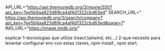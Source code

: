 API_URL="https://api.themoviedb.org/3/movie/550?api_key=7ee5b6aa823d69ca4af4d1322cbd63ed"
SEARCH_URL=" https://api.themoviedb.org/3/search/company?api_key=7ee5b6aa823d69ca4af4d1322cbd63ed&page=1"
IMG_URL="https://image.tmdb.org/"

explicar 
1-tecnologias que utilize (react,tailwind, etc...)
2-que necesito para levantar configurar env con estas claves, npm install , npm start.


